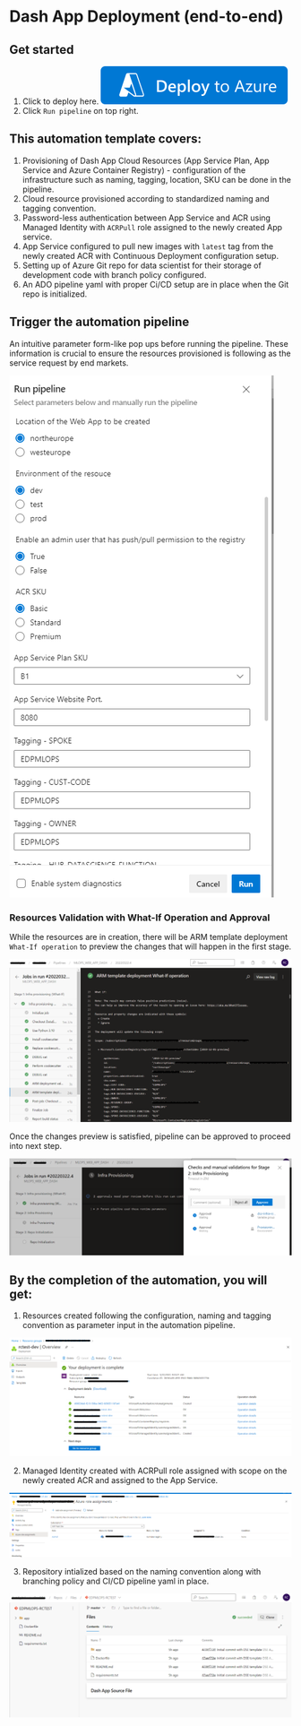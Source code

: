 # Dash App Deployment (end-to-end)

## Get started
1. Click to deploy here.
[![Deploy To Azure](https://raw.githubusercontent.com/Azure/azure-quickstart-templates/master/1-CONTRIBUTION-GUIDE/images/deploytoazure.svg?sanitize=true)](https://dev.azure.com/batdigital/OneDRA/_build?definitionId=6651)
2. Click `Run pipeline` on top right. 

## This automation template covers:
1. Provisioning of Dash App Cloud Resources (App Service Plan, App Service and Azure Container Registry) - configuration of the infrastructure such as naming, tagging, location, SKU can be done in the pipeline.
2. Cloud resource provisioned according to standardized naming and tagging convention.
3. Password-less authentication between App Service and ACR using Managed Identity with `ACRPull` role assigned to the newly created App service.
4. App Service configured to pull new images with `latest` tag from the newly created ACR with Continuous Deployment configuration setup.
5. Setting up of Azure Git repo for data scientist for their storage of development code with branch policy configured.
6. An ADO pipeline yaml with proper Ci/CD setup are in place when the Git repo is initialized.

## Trigger the automation pipeline
An intuitive parameter form-like pop ups before running the pipeline. These information is crucial to ensure the resources provisioned is following as the service request by end markets.

![automation-pipeline.png](https://github.com/PrezSeah/galleryres/raw/main/resource-template-automation/dse-customized-templates/dash-acr-webapp/images/automation-pipeline.png)

### Resources Validation with What-If Operation and Approval
While the resources are in creation, there will be ARM template deployment `What-If operation` to preview the changes that will happen in the first stage.

![what-if.png](https://github.com/PrezSeah/galleryres/raw/main/resource-template-automation/dse-customized-templates/dash-acr-webapp/images/what-if.png)

Once the changes preview is satisfied, pipeline can be approved to proceed into next step.

![pipeline-approval.png](https://github.com/PrezSeah/galleryres/raw/main/resource-template-automation/dse-customized-templates/dash-acr-webapp/images/pipeline-approval.png)

## By the completion of the automation, you will get:
1. Resources created following the configuration, naming and tagging convention as parameter input in the automation pipeline.

![resource-group-deployment.png](https://github.com/PrezSeah/galleryres/raw/main/resource-template-automation/dse-customized-templates/dash-acr-webapp/images/resource-group-deployment.png)

2. Managed Identity created with ACRPull role assigned with scope on the newly created ACR and assigned to the App Service.

![managed-identity.png](https://github.com/PrezSeah/galleryres/raw/main/resource-template-automation/dse-customized-templates/dash-acr-webapp/images/managed-identity.png)

3. Repository intialized based on the naming convention along with branching policy and CI/CD pipeline yaml in place.

![repo-intialization.png](https://github.com/PrezSeah/galleryres/raw/main/resource-template-automation/dse-customized-templates/dash-acr-webapp/images/repo-intialization.png)
